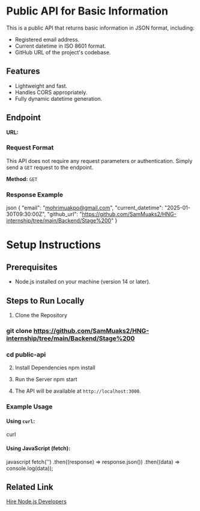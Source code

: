 # Public API for Basic Information

This is a public API that returns basic information in JSON format, including:
- Registered email address.
- Current datetime in ISO 8601 format.
- GitHub URL of the project's codebase.

## Features
- Lightweight and fast.
- Handles CORS appropriately.
- Fully dynamic datetime generation.

## Endpoint
**URL:** [<your-deployed-url>](#)


### Request Format
This API does not require any request parameters or authentication. Simply send a `GET` request to the endpoint.


**Method:** `GET`

### Response Example
json
{
  "email": "mohrimuakpo@gmail.com",
  "current_datetime": "2025-01-30T09:30:00Z",
  "github_url": "https://github.com/SamMuaks2/HNG-internship/tree/main/Backend/Stage%200"
}


# Setup Instructions

## Prerequisites
- Node.js installed on your machine (version 14 or later).

## Steps to Run Locally
1. Clone the Repository
###   git clone https://github.com/SamMuaks2/HNG-internship/tree/main/Backend/Stage%200
###   cd public-api

2. Install Dependencies
   npm install

3. Run the Server
   npm start

4. The API will be available at `http://localhost:3000`.


### Example Usage

#### Using `curl`:
curl <your-deployed-url>

#### Using JavaScript (fetch):
javascript
fetch('<your-deployed-url>')
  .then((response) => response.json())
  .then((data) => console.log(data));


## Related Link
[Hire Node.js Developers](https://hng.tech/hire/nodejs-developers)

